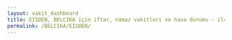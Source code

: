 ```yaml
---
layout: vakit_dashboard
title: EISDEN, BELCIKA için iftar, namaz vakitleri ve hava durumu - ilçe/eyalet seç
permalink: /BELCIKA/EISDEN/
---
```


<script type="text/javascript">
  var GLOBAL_COUNTRY = 'BELCIKA';
  var GLOBAL_CITY = 'EISDEN';
  var GLOBAL_STATE = '';
  var lat = 72;
  var lon = 21;
</script>
